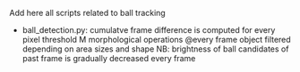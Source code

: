 Add here all scripts related to ball tracking

- ball_detection.py: 
    cumulatve frame difference is computed for every pixel
    threshold M
    morphological operations @every frame 
    object filtered depending on area sizes and shape
    NB: brightness of ball candidates of past frame is gradually decreased every frame